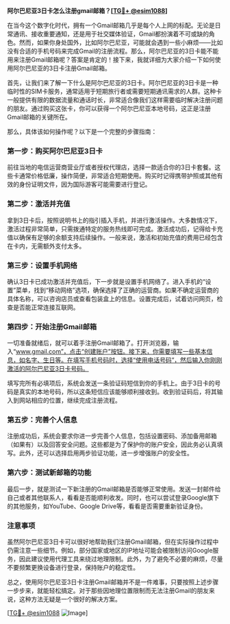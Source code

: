 **阿尔巴尼亚3日卡怎么注册gmail邮箱？[[TG💪+ @esim1088](https://t.me/s/esim1088)]**

在当今这个数字化时代，拥有一个Gmail邮箱几乎是每个人上网的标配。无论是日常通讯、接收重要通知，还是用于社交媒体验证，Gmail都扮演着不可或缺的角色。然而，如果你身处国外，比如阿尔巴尼亚，可能就会遇到一些小麻烦——比如没有合适的手机号码来完成Gmail的注册流程。那么，阿尔巴尼亚的3日卡能不能用来注册Gmail邮箱呢？答案是肯定的！接下来，我就详细为大家介绍一下如何使用阿尔巴尼亚的3日卡注册Gmail邮箱。

首先，让我们来了解一下什么是阿尔巴尼亚的3日卡。阿尔巴尼亚的3日卡是一种临时性的SIM卡服务，通常适用于短期旅行者或需要短期通讯需求的人群。这种卡一般提供有限的数据流量和通话时长，非常适合像我们这样需要临时解决注册问题的朋友。通过购买这张卡，你可以获得一个阿尔巴尼亚本地号码，这正是注册Gmail邮箱的关键所在。

那么，具体该如何操作呢？以下是一个完整的步骤指南：

### **第一步：购买阿尔巴尼亚3日卡**

前往当地的电信运营商营业厅或者授权代理店，选择一款适合你的3日卡套餐。这些卡通常价格低廉，操作简便，非常适合短期使用。购买时记得携带护照或其他有效的身份证明文件，因为国际游客可能需要进行登记。

### **第二步：激活并充值**

拿到3日卡后，按照说明书上的指引插入手机，并进行激活操作。大多数情况下，激活过程非常简单，只需拨通特定的服务热线即可完成。激活成功后，记得给卡充值以确保有足够的余额支持后续操作。一般来说，激活和初始充值的费用已经包含在卡内，无需额外支付太多。

### **第三步：设置手机网络**

确认3日卡已成功激活并充值后，下一步就是设置手机网络了。进入手机的“设置”菜单，找到“移动网络”选项，确保选择了正确的运营商。如果不确定运营商的具体名称，可以咨询店员或查看包装盒上的信息。设置完成后，试着访问网页，检查是否能正常连接互联网。

### **第四步：开始注册Gmail邮箱**

一切准备就绪后，就可以着手注册Gmail邮箱了。打开浏览器，输入“www.gmail.com”，点击“创建账户”按钮。接下来，你需要填写一些基本信息，如名字、生日等。在填写手机号码时，选择“使用电话号码”，然后输入你刚刚激活的阿尔巴尼亚3日卡号码。

填写完所有必填项后，系统会发送一条验证码短信到你的手机上。由于3日卡的号码是真实的本地号码，所以这条短信应该能够顺利接收到。收到验证码后，将其输入到网站相应的位置，继续完成注册流程。

### **第五步：完善个人信息**

注册成功后，系统会要求你进一步完善个人信息，包括设置密码、添加备用邮箱（如果有）以及回答安全问题。这些都是为了保护你的账户安全，因此务必认真填写。此外，还可以选择启用两步验证功能，进一步增强账户的安全性。

### **第六步：测试新邮箱的功能**

最后一步，就是测试一下新注册的Gmail邮箱是否能够正常使用。发送一封邮件给自己或者其他联系人，看看是否能顺利收发。同时，也可以尝试登录Google旗下的其他服务，如YouTube、Google Drive等，看看是否需要重新验证身份。

### **注意事项**

虽然阿尔巴尼亚3日卡可以很好地帮助我们注册Gmail邮箱，但在实际操作过程中仍需注意一些细节。例如，部分国家或地区的IP地址可能会被限制访问Google服务，因此建议使用代理工具来绕过地理限制。此外，为了避免不必要的麻烦，尽量不要频繁更换设备进行登录，保持账户的稳定性。

总之，使用阿尔巴尼亚3日卡注册Gmail邮箱并不是一件难事，只要按照上述步骤一步步来，就能轻松搞定。对于那些因地理位置限制而无法注册Gmail的朋友来说，这种方法无疑是一个很好的解决方案。

[[TG💪+ @esim1088](https://t.me/s/esim1088) ![Image](https://i.postimg.cc/4NQfJmqS/Snipaste-2025-05-13-00-14-12.png)]